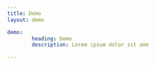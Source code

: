 ```yaml
---
title: Demo
layout: demo

demo:
        heading: Demo
        description: Lorem ipsum dolor sit ame

---
```


